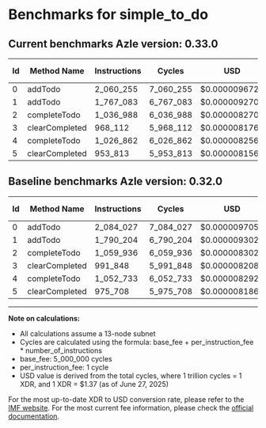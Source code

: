 # Benchmarks for simple_to_do

## Current benchmarks Azle version: 0.33.0
| Id | Method Name | Instructions | Cycles | USD | USD/Million Calls | Change |
|-----------|-------------|------------|--------|-----|--------------|-------|
| 0 | addTodo | 2_060_255 | 7_060_255 | $0.0000096725 | $9.67 | <font color="green">-23_772</font> |
| 1 | addTodo | 1_767_083 | 6_767_083 | $0.0000092709 | $9.27 | <font color="green">-23_121</font> |
| 2 | completeTodo | 1_036_988 | 6_036_988 | $0.0000082707 | $8.27 | <font color="green">-22_948</font> |
| 3 | clearCompleted | 968_112 | 5_968_112 | $0.0000081763 | $8.17 | <font color="green">-23_736</font> |
| 4 | completeTodo | 1_026_862 | 6_026_862 | $0.0000082568 | $8.25 | <font color="green">-25_871</font> |
| 5 | clearCompleted | 953_813 | 5_953_813 | $0.0000081567 | $8.15 | <font color="green">-21_895</font> |

## Baseline benchmarks Azle version: 0.32.0
| Id | Method Name | Instructions | Cycles | USD | USD/Million Calls |
|-----------|-------------|------------|--------|-----|--------------|
| 0 | addTodo | 2_084_027 | 7_084_027 | $0.0000097051 | $9.70 |
| 1 | addTodo | 1_790_204 | 6_790_204 | $0.0000093026 | $9.30 |
| 2 | completeTodo | 1_059_936 | 6_059_936 | $0.0000083021 | $8.30 |
| 3 | clearCompleted | 991_848 | 5_991_848 | $0.0000082088 | $8.20 |
| 4 | completeTodo | 1_052_733 | 6_052_733 | $0.0000082922 | $8.29 |
| 5 | clearCompleted | 975_708 | 5_975_708 | $0.0000081867 | $8.18 |



---

**Note on calculations:**
- All calculations assume a 13-node subnet
- Cycles are calculated using the formula: base_fee + per_instruction_fee \* number_of_instructions
- base_fee: 5_000_000 cycles
- per_instruction_fee: 1 cycle
- USD value is derived from the total cycles, where 1 trillion cycles = 1 XDR, and 1 XDR = $1.37 (as of June 27, 2025)

For the most up-to-date XDR to USD conversion rate, please refer to the [IMF website](https://www.imf.org/external/np/fin/data/rms_sdrv.aspx).
For the most current fee information, please check the [official documentation](https://internetcomputer.org/docs/references/cycles-cost-formulas).